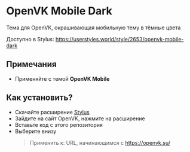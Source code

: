 # OpenVK Mobile Dark 
Тема для OpenVK, окрашивающая мобильную тему в тёмные цвета

Доступно в Stylus: https://userstyles.world/style/2653/openvk-mobile-dark
## Примечания
- Применяйте с темой **OpenVK Mobile**
## Как установить?
- Скачайте расширение [Stylus](https://github.com/openstyles/stylus)
- Зайдите на сайт OpenVK, нажмите на расширение
- Вставьте код с этого репозитория
- Выберите внизу 
  > Применить к: URL, начинающимся с https://openvk.su/
